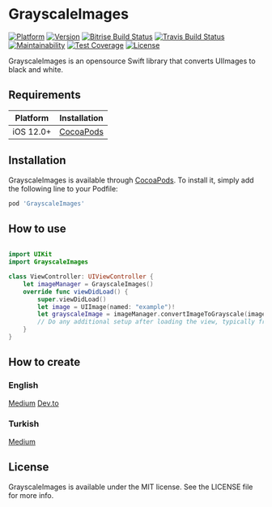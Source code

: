 # GrayscaleImages

[![Platform](https://img.shields.io/cocoapods/p/GrayscaleImages.svg?style=flat)](https://cocoapods.org/pods/GrayscaleImages)
[![Version](https://img.shields.io/cocoapods/v/GrayscaleImages.svg?style=flat)](https://cocoapods.org/pods/GrayscaleImages)
[![Bitrise Build Status](https://app.bitrise.io/app/3864fadf5ed38070/status.svg?token=lr6MH_yHt83DyAI7iHzs_g)](https://app.bitrise.io/app/3864fadf5ed38070)
[![Travis Build Status](https://app.travis-ci.com/Murmeko/GrayscaleImages.svg?branch=main)](https://app.travis-ci.com/Murmeko/GrayscaleImages)
[![Maintainability](https://api.codeclimate.com/v1/badges/b3b3e75290e6a7cc95d3/maintainability)](https://codeclimate.com/github/Murmeko/GrayscaleImages/maintainability)
[![Test Coverage](https://api.codeclimate.com/v1/badges/b3b3e75290e6a7cc95d3/test_coverage)](https://codeclimate.com/github/Murmeko/GrayscaleImages/test_coverage)
[![License](https://img.shields.io/cocoapods/l/GrayscaleImages.svg?style=flat)](https://cocoapods.org/pods/GrayscaleImages)

GrayscaleImages is an opensource Swift library that converts UIImages to black and white.

## Requirements

| Platform | Installation |
| --- | --- |
| iOS 12.0+ | [CocoaPods](#cocoapods) |

## Installation

GrayscaleImages is available through [CocoaPods](https://cocoapods.org). To install
it, simply add the following line to your Podfile:

```ruby
pod 'GrayscaleImages'
```

## How to use

```swift

import UIKit
import GrayscaleImages

class ViewController: UIViewController {
    let imageManager = GrayscaleImages()
    override func viewDidLoad() {
        super.viewDidLoad()
        let image = UIImage(named: "example")!
        let grayscaleImage = imageManager.convertImageToGrayscale(image: image)
        // Do any additional setup after loading the view, typically from a nib.
    }
}

```

## How to create

### English
[Medium](https://medium.com/@yigiterdinc/ios-app-development-publishing-a-cocoapods-library-with-swift-that-turns-pictures-to-grayscale-46aaee2f3f94)
[Dev.to](https://dev.to/murmeko/ios-app-development-publishing-a-cocoapods-library-with-swift-that-turns-pictures-to-grayscale-2k2g)

### Turkish
[Medium](https://medium.com/@yigiterdinc/ios-uygulama-geli%C5%9Ftirme-swift-ile-resimleri-siyah-beyaza-%C3%A7eviren-bir-cocoapods-k%C3%BCt%C3%BCphanesi-500883f83864)

## License

GrayscaleImages is available under the MIT license. See the LICENSE file for more info.
